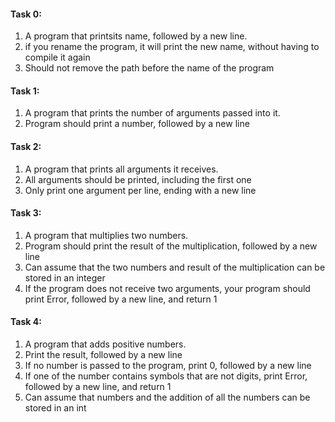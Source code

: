 <h4>Task 0:</h4>
<ol>
<li>A program that printsits name, followed by a new line.</li>
<li>if you rename the program, it will print the new name, without having to compile it again</li>
<li>Should not remove the path before the name of the program</li>
</ol>
<h4>Task 1:</h4>
<ol>
<li>A program that prints the number of arguments passed into it.</li>
<li>Program should print a number, followed by a new line</li>
</ol>
<h4>Task 2:</h4>
<ol>
<li>A program that prints all arguments it receives.</li>
<li>All arguments should be printed, including the first one</li>
<li>Only print one argument per line, ending with a new line</li>
</ol>
<h4>Task 3:</h4>
<ol>
<li>A program that multiplies two numbers.</li>
<li>Program should print the result of the multiplication, followed by a new line</li>
<li>Can assume that the two numbers and result of the multiplication can be stored in an integer</li>
<li>If the program does not receive two arguments, your program should print Error, followed by a new line, and return 1</li>
</ol>
<h4>Task 4:</h4>
<ol>
<li>A program that adds positive numbers.</li>
<li>Print the result, followed by a new line</li>
<li>If no number is passed to the program, print 0, followed by a new line</li>
<li>If one of the number contains symbols that are not digits, print Error, followed by a new line, and return 1</li>
<li>Can assume that numbers and the addition of all the numbers can be stored in an int</li>
</ol>
